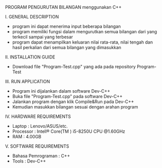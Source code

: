 PROGRAM PENGURUTAN BILANGAN menggunakan C++

I. GENERAL DESCRIPTION
- program ini dapat menerima input beberapa bilangan
- program memiliki fungsi dalam mengurutkan semua bilangan dari yang terkecil sampai yang terbesar
- program dapat menampilkan keluaran nilai rata-rata, nilai tengah dan hasil perkalian dari semua bilangan yang dimasukkan

II. INSTALLATION GUIDE
- Download file "Program-Test.cpp" yang ada pada repository Program-Test

III. RUN APPLICATION
- Program ini dijalankan dalam software Dev-C++
- Buka file "Program-Test.cpp" pada software Dev-C++
- Jalankan program dengan klik Compile&Run pada Dev-C++ 
- Kemudian masukkan bilangan sesuai dengan arahan program

IV. HARDWARE REQUIREMENTS
- Laptop : Lenovo/ASUS/etc.
- Processor : Intell® Core(TM ) i5-8250U CPU @1.60GHz
- RAM : 4.00GB

V. SOFTWARE REQUIREMENTS
- Bahasa Pemrograman : C++
- Tools : Dev-C++
